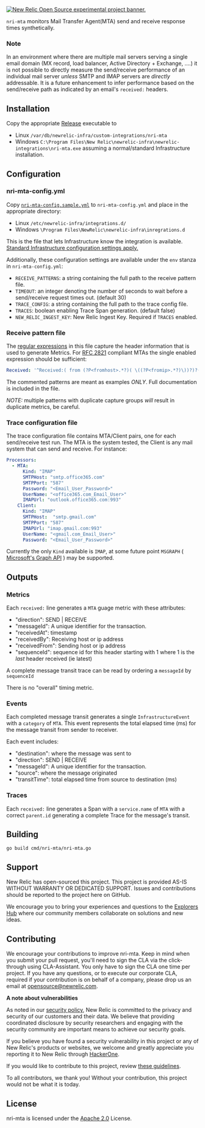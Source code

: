 <a href="https://opensource.newrelic.com/oss-category/#new-relic-experimental"><picture><source media="(prefers-color-scheme: dark)" srcset="https://github.com/newrelic/opensource-website/raw/main/src/images/categories/dark/Experimental.png"><source media="(prefers-color-scheme: light)" srcset="https://github.com/newrelic/opensource-website/raw/main/src/images/categories/Experimental.png"><img alt="New Relic Open Source experimental project banner." src="https://github.com/newrelic/opensource-website/raw/main/src/images/categories/Experimental.png"></picture></a>

`nri-mta` monitors Mail Transfer Agent(MTA) send and receive response times synthetically.

### Note
In an environment where there are multiple mail servers serving a single email domain (MX record, load balancer, Active Directory + Exchange, ....) it is not possible to directly measure the send/receive performance of an individual 
mail server _unless_ SMTP and IMAP servers are *directly* addressable. It is a future enhancement to infer performance based on the send/receive path as indicated by an email's `received:` headers.

## Installation
Copy the appropriate [Release](releases/) executable to
- Linux `/var/db/newrelic-infra/custom-integrations/nri-mta`
- Windows `C:\Program Files\New Relic\newrelic-infra\newrelic-integrations\nri-mta.exe`
assuming a normal/standard Infrastructure installation.

## Configuration
### nri-mta-config.yml
Copy [`nri-mta-config.sample.yml`](nri-mta-config.sample.yml) to `nri-mta-config.yml` and place in the appropriate directory:
- Linux `/etc/newrelic-infra/integrations.d/`
- Windows `\Program Files\NewRelic\newrelic-infra\inregrations.d`

This is the file that lets Infrastructure know the integration is available. [Standard Infrastructure configuration settings apply.](https://docs.newrelic.com/docs/infrastructure/host-integrations/infrastructure-integrations-sdk/specifications/host-integrations-standard-configuration-format/)

Additionally, these configuration settings are available under the `env` stanza in `nri-mta-config.yml`:
- `RECEIVE_PATTERNS`: a string containing the full path to the receive pattern file.
- `TIMEOUT`: an integer denoting the number of seconds to wait before a send/receive request times out. (default 30)
- `TRACE_CONFIG`:  a string containing the full path to the trace config file.
- `TRACES`: boolean enabling Trace Span generation. (default false)
- `NEW_RELIC_INGEST_KEY`: New Relic Ingest Key. Required if `TRACES` enabled.

### Receive pattern file
The [regular expressions](https://github.com/google/re2/wiki/Syntax) in this file capture the header information that is used to generate Metrics. For [RFC 2821](https://www.rfc-editor.org/rfc/rfc2821#section-4.4) compliant MTAs the single enabled expression should be sufficient:
```yaml
Received: '^Received:( from (?P<fromhost>.*?)( \((?P<fromip>.*?)\))?)?( by (?P<byhost>.*?)( \((?P<byip>(.*?))?\))?)?( via (?P<via>.*?))?( with (?P<with>.*?))?( id (?P<id>.*?))?( for (?P<for>.*?))?(; (?P<timestamp>.*))'
```
The commented patterns are meant as examples _ONLY_. Full documentation is included in the file.

*NOTE:* multiple patterns with duplicate capture groups _will_ result in duplicate metrics, be careful.

### Trace configuration file
The trace configuration file contains MTA/Client pairs, one for each send/receive test run. The MTA is the system tested, the Client is any mail system that can send and receive. For instance:
```yaml
Processors:
  - MTA:
      Kind: "IMAP"
      SMTPHost: "smtp.office365.com"
      SMTPPort: "587"
      Password: "<Email_User_Password>"
      UserName: "<office365.com_Email_User>"
      IMAPUrl: "outlook.office365.com:993"
    Client:
      Kind: "IMAP"
      SMTPHost:  "smtp.gmail.com"
      SMTPPort: "587"
      IMAPUrl: "imap.gmail.com:993"
      UserName: "<gmail.com_Email_User>"
      Password: "<Email_User_Password>"
```
Currently the only `Kind` available is `IMAP`, at some future point `MSGRAPH` ( [Microsoft's Graph API](https://learn.microsoft.com/en-us/graph/api/resources/message?view=graph-rest-1.0) ) may be supported.

## Outputs
### Metrics
Each `received:` line generates a `MTA` guage metric with these attributes:
- "direction": SEND | RECEIVE
- "messageId": A unique identifier for the transaction.
- "receivedAt": timestamp
- "receivedBy": Receiving host or ip address
- "receivedFrom": Sending host or ip address
- "sequenceId": sequence id for this header starting with 1 where 1 is the _last_ header received (ie latest)

A complete message transit trace can be read by ordering a `messageId` by `sequenceId`

There is no "overall" timing metric.

### Events
Each completed message transit generates a single `InfrastructureEvent` with a `category` of `MTA`. This event represents the total elapsed time (ms) for the message transit from sender to receiver.

Each event includes:
- "destination": where the message was sent to
- "direction": SEND | RECEIVE
- "messageId": A unique identifier for the transaction.
- "source": where the message originated
- "transitTime": total elapsed time from source to destination (ms)

### Traces
Each `received:` line generates a Span with a `service.name` of `MTA` with a correct `parent.id` generating a complete Trace for the message's transit.


## Building
`go build cmd/nri-mta/nri-mta.go`

## Support
New Relic has open-sourced this project. This project is provided AS-IS WITHOUT WARRANTY OR DEDICATED SUPPORT. Issues and contributions should be reported to the project here on GitHub.

We encourage you to bring your experiences and questions to the [Explorers Hub](https://discuss.newrelic.com) where our community members collaborate on solutions and new ideas.

## Contributing

We encourage your contributions to improve nri-mta. Keep in mind when you submit your pull request, you'll need to sign the CLA via the click-through using CLA-Assistant. You only have to sign the CLA one time per project. If you have any 
questions, or to execute our corporate CLA, required if your contribution is on behalf of a company, please drop us an email at opensource@newrelic.com.


**A note about vulnerabilities**

As noted in our [security policy](../../security/policy), New Relic is committed to the privacy and security of our customers and their data. We believe that providing coordinated disclosure by security researchers and engaging with the security community are important means to achieve our security goals.

If you believe you have found a security vulnerability in this project or any of New Relic's products or websites, we welcome and greatly appreciate you reporting it to New Relic through [HackerOne](https://hackerone.com/newrelic).

If you would like to contribute to this project, review [these guidelines](./CONTRIBUTING.md).

To all contributors, we thank you!  Without your contribution, this project would not be what it is today.

## License

nri-mta is licensed under the [Apache 2.0](/LICENSE) License.
